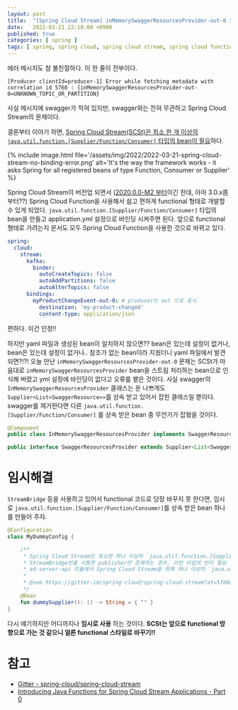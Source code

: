 ```yaml
---
layout: post
title:  "[Spring Cloud Stream] inMemorySwaggerResourcesProvider-out-0 오류"
date:   2022-03-21 22:18:00 +0900
published: true
categories: [ spring ]
tags: [ spring, spring cloud, spring cloud stream, spring cloud function, stream, kafka, kotlin ]
---
```


에러 메시지도 참 불친절하다. 이 한 줄이 전부이다.

```
[Producer clientId=producer-1] Error while fetching metadata with correlation id 5760 : {inMemorySwaggerResourcesProvider-out-0=UNKNOWN_TOPIC_OR_PARTITION}
```

사실 메시지에 swagger가 적혀 있지만, swagger와는 전혀 무관하고 Spring Cloud Stream의 문제이다.

결론부터 이야기 하면, [Spring Cloud Stream(SCSt)은 최소 한 개 이상의 `java.util.function.[Supplier/Function/Consumer]` 타입의 bean이 필요](https://gitter.im/spring-cloud/spring-cloud-stream?at=5fd0d5b63dd3b251a4f64766)하다.

{% include image.html file='/assets/img/2022/2022-03-21-spring-cloud-stream-no-binding-error.png' alt='It\'s the way the framework works - it asks Spring for all registered beans of type Function, Consumer or Supplier' %}

Spring Cloud Stream이 버전업 되면서 ([2020.0.0-M2 부터](https://spring.io/blog/2020/07/13/introducing-java-functions-for-spring-cloud-stream-applications-part-0)이긴 한데, 아마 3.0.x쯤 부터??) Spring Cloud Function을 사용해서 쉽고 편하게 functional 형태로 개발할 수 있게 되었다. `java.util.function.[Supplier/Function/Consumer]` 타입의 bean을 만들고 application.yml 설정으로 바인딩 시켜주면 된다. 앞으로 functional 형태로 가려는지 문서도 모두 Spring Cloud Function을 사용한 것으로 바뀌고 있다.

```yaml
spring:
  cloud:
    stream:
      kafka:
        binder:
          autoCreateTopics: false
          autoAddPartitions: false
          autoAlterTopics: false
      bindings:
        myProductChangeEvent-out-0: # producer는 out 으로 표시
          destination: 'my-product-changed'
          content-type: application/json
```

편하다. 이건 인정!!

하지만 yaml 파일과 생성된 bean이 일치하지 않으면?? bean은 있는데 설정이 없거나, bean은 있는데 설정이 없거나.. 참조가 없는 bean이라 지웠더니 yaml 파일에서 발견되면?!?! 오늘 만난 `inMemorySwaggerResourcesProvider-out-0` 문제는 SCSt가 마음대로 `inMemorySwaggerResourcesProvider` bean을 스트림 처리하는 bean으로 인식해 버렸고 yml 설정에 바인딩이 없다고 오류를 뱉은 것이다. 사실 swagger의 `InMemorySwaggerResourcesProvider` 클래스는 운 나쁘게도 `Supplier<List<SwaggerResource>>`를 상속 받고 있어서 잡힌 클래스일 뿐이다. swagger를 제거한다면 다른 `java.util.function.[Supplier/Function/Consumer]` 를 상속 받은 bean 중 무언가가 잡혔을 것이다.

```java
@Component
public class InMemorySwaggerResourcesProvider implements SwaggerResourcesProvider, ApplicationContextAware { ... }

public interface SwaggerResourcesProvider extends Supplier<List<SwaggerResource>> { }
```


# 임시해결

`StreamBridge` 등을 사용하고 있어서 functional 코드로 당장 바꾸지 못 한다면, 임시로 `java.util.function.[Supplier/Function/Consumer]`를 상속 받은 bean 하나를 만들어 주자.

```kotlin
@Configuration
class MyDummyConfig {

    /**
     * Spring Cloud Stream은 최소한 하나 이상의 `java.util.function.[Supplier/Function/Consumer]` 타입의 빈이 존재해야 한다.
     * StreamBridge만을 사용한 publisher만 존재하는 경우, 이런 타입의 빈이 필요 없기 때문에 더미로 하나 추가함.
     * ad-server-api 모듈에서 Spring Cloud Stream을 위해 하나 이상의 `java.util.function.[Supplier/Function/Consumer]` 타입의 빈이 생성되면, 이 빈은 삭제할 수 있다.
     *
     * @see https://gitter.im/spring-cloud/spring-cloud-stream?at=5fd0d5b63dd3b251a4f64766
     */
    @Bean
    fun dummySupplier(): () -> String = { "" }
}
```

다시 얘기하지만 어디까지나 **임시로 사용** 하는 것이다. **SCSt는 앞으로 functional 방향으로 가는 것 같으니 얼른 functional 스타일로 바꾸기!!**


# 참고

- [Gitter - spring-cloud/spring-cloud-stream](https://gitter.im/spring-cloud/spring-cloud-stream?at=5fd0d5b63dd3b251a4f64766)
- [Introducing Java Functions for Spring Cloud Stream Applications - Part 0](https://spring.io/blog/2020/07/13/introducing-java-functions-for-spring-cloud-stream-applications-part-0)
